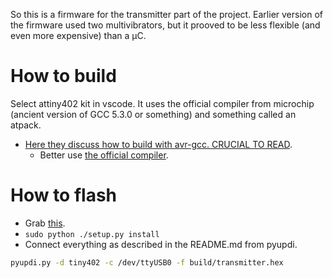 So this is a firmware for the transmitter part of the project. Earlier version of the firmware used two multivibrators, but it prooved to be less flexible (and even more expensive) than a µC.

# How to build
Select attiny402 kit in vscode. It uses the official compiler from microchip (ancient version of GCC 5.3.0 or something) and something called an atpack.

* [Here they discuss how to build with avr-gcc. CRUCIAL TO READ](https://www.avrfreaks.net/forum/solved-compiling-attiny1607-or-other-0-series1-series-avr-gcc).
  * Better use [the official compiler](https://www.microchip.com/mplab/avr-support/avr-and-arm-toolchains-c-compilers).

# How to flash
* Grab [this](https://github.com/mraardvark/pyupdi).
* `sudo python ./setup.py install`
* Connect everything as described in the README.md from pyupdi.

``` sh
pyupdi.py -d tiny402 -c /dev/ttyUSB0 -f build/transmitter.hex
```
